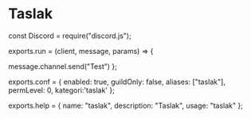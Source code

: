 # Taslak

const Discord = require("discord.js");

exports.run = (client, message, params) => {

message.channel.send("Test")
};

exports.conf = {
enabled: true,
guildOnly: false,
aliases: ["taslak"],
permLevel: 0,
kategori:'taslak'
};

exports.help = {
name: "taslak",
description: "Taslak",
usage: "taslak"
};
